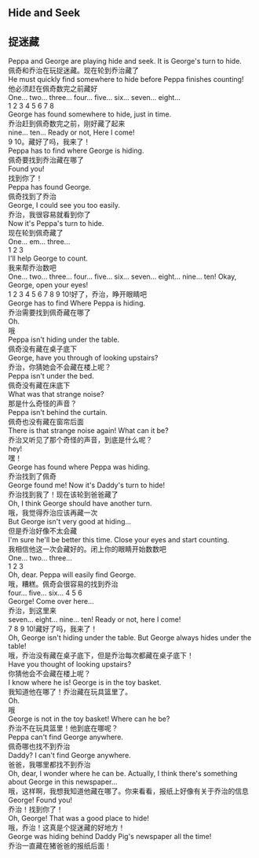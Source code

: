 ## Hide and Seek
## 捉迷藏

Peppa and George are playing hide and seek. It is George's turn to hide.\
佩奇和乔治在玩捉迷藏。现在轮到乔治藏了\
He must quickly find somewhere to hide before Peppa finishes counting!\
他必须赶在佩奇数完之前藏好\
One... two... three... four... five... six... seven... eight...\
1 2 3 4 5 6 7 8\
George has found somewhere to hide, just in time.\
乔治赶到佩奇数完之前，刚好藏了起来\
nine... ten... Ready or not, Here I come!\
9 10。藏好了吗，我来了！\
Peppa has to find where George is hiding.\
佩奇要找到乔治藏在哪了\
Found you!\
找到你了！\
Peppa has found George.\
佩奇找到了乔治\
George, I could see you too easily.\
乔治，我很容易就看到你了\
Now it's Peppa's turn to hide.\
现在轮到佩奇藏了\
One... em... three...\
1 2 3\
I'll help George to count.\
我来帮乔治数吧\
One... two... three... four... five... six... seven... eight... nine... ten! Okay, George, open your eyes!\
1 2 3 4 5 6 7 8 9 10!好了，乔治，睁开眼睛吧\
George has to find Where Peppa is hiding.\
乔治需要找到佩奇藏在哪了\
Oh.\
哦\
Peppa isn't hiding under the table.\
佩奇没有藏在桌子底下\
George, have you through of looking upstairs?\
乔治，你猜她会不会藏在楼上呢？\
Peppa isn't under the bed.\
佩奇没有藏在床底下\
What was that strange noise?\
那是什么奇怪的声音？\
Peppa isn't behind the curtain.\
佩奇也没有藏在窗帘后面\
There is that strange noise again! What can it be?\
乔治又听见了那个奇怪的声音，到底是什么呢？\
hey!\
嘿！\
George has found where Peppa was hiding.\
乔治找到了佩奇\
George found me! Now it's Daddy's turn to hide!\
乔治找到我了！现在该轮到爸爸藏了\
Oh, I think George should have another turn.\
哦，我觉得乔治应该再藏一次\
But George isn't very good at hiding...\
但是乔治好像不太会藏\
I'm sure he'll be better this time. Close your eyes and start counting.\
我相信他这一次会藏好的。闭上你的眼睛开始数数吧\
One... two... three...\
1 2 3\
Oh, dear. Peppa will easily find George.\
哦，糟糕。佩奇会很容易的找到乔治\
four... five... six...
4 5 6\
George! Come over here...\
乔治，到这里来\
seven... eight... nine... ten! Ready or not, here I come!\
7 8 9 10!藏好了吗，我来了！\
Oh, George isn't hiding under the table. But George always hides under the table!\
哦，乔治没有藏在桌子底下，但是乔治每次都藏在桌子底下！\
Have you thought of looking upstairs?\
你猜他会不会藏在楼上呢？\
I know where he is! George is in the toy basket.\
我知道他在哪了！乔治藏在玩具篮里了。\
Oh.\
哦\
George is not in the toy basket! Where can he be?\
乔治不在玩具篮里！他到底在哪呢？\
Peppa can't find George anywhere.\
佩奇哪也找不到乔治\
Daddy? I can't find George anywhere.\
爸爸，我哪里都找不到乔治\
Oh, dear, I wonder where he can be. Actually, I think there's something about George in this newspaper...\
哦，这样啊，我想我知道他藏在哪了。你来看看，报纸上好像有关于乔治的信息\
George! Found you!\
乔治！找到你了！\
Oh, George! That was a good place to hide!\
哦，乔治！这真是个捉迷藏的好地方！\
George was hiding behind Daddy Pig's newspaper all the time!\
乔治一直藏在猪爸爸的报纸后面！